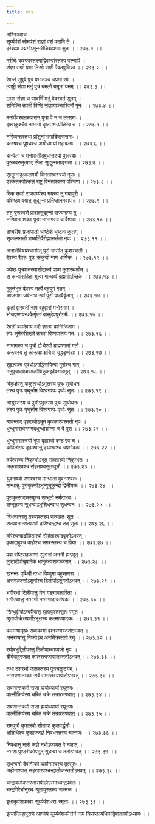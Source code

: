 ```yaml
---
title: २७३

---
```

अग्निरुवाच  
सूर्य्यवंशं सोमवंशं राज्ञां वंशं वदामि ते ।  
हरेर्ब्रह्मा पद्मगोऽभून्मरीचिर्ब्रह्मणाः सुतः ।। २७३.१ ।।  
  
मरीचेः कश्यपस्तस्माद्विवस्वांस्तस्य पत्न्यपि ।  
संज्ञा राज्ञी प्रभा तिस्रो राज्ञी रैवतपुत्रिका ।। २७३.२ ।।  
  
रेवन्तं सुषुवे पुत्रं प्रभातञ्च चप्रभा रवेः ।  
त्वाष्ट्री संज्ञा मनुं पुत्रं यमलौ यमुनां यमम् ।। २७३.३ ।।  
  
छाया संज्ञा च सावर्णिं मनुं वैवस्वतं सुतम् ।  
शनिञ्चि तपतीं विष्टिं संज्ञायाञ्चाश्विनौ पुनः ।। २७३.४ ।।  
  
मनोर्वैवस्वतस्यासन् पुत्रा वे न च तत्समाः ।  
इक्ष्वाकुश्चैव नाभागो धृष्टः शर्य्यातिरेव च ।। २७३.५ ।।  
  
नरिष्यन्तस्तथा प्रांशुर्नाभागादिष्टसत्तमाः ।  
करुषश्च पूषध्रश्च अयोध्यायां महाबलाः ।। २७३.६ ।।  
  
कन्येला च मनोरासीद्‌बुधात्तस्यां पुरूरवाः ।  
पुरूरवसमुत्पाद्य सेला सुद्युम्नताङ्गता ।। २७३.७ ।।  
  
सुद्युम्नादुत्कलगयौ विनताश्वस्त्रयो नृपाः ।  
उत्कलस्योत्कलं राष्ट्र विनताश्वस्य पश्चिमा ।। २७३.८ ।।  
  
दिक्‌ सर्व्वा राजवर्य्यस्य गयस्य तु गयापुरी ।  
वशिष्ठवाक्यात् सुद्युम्नः प्रतिष्ठानमवाप ह ।। २७३.९ ।।  
  
तत् पुरूरवसे प्रादात्सुद्युम्नो राज्यमाप्य तु ।  
नरिष्यतः शकाः पुत्रा नाभागस्य च वैष्णवः ।। २७३.१० ।।  
  
अम्बरीषः प्रजापालो धार्ष्टकं धृष्टतः कुलम् ।  
सुकल्गनर्त्तौ शर्य्यातेर्वैरोह्यानर्त्ततो नृपः ।। २७३.११ ।।  
  
अनार्त्तविषयश्चासीत् पुरी चासीत् कुशस्थली ।  
रेवस्य रैवतः पुत्रः ककुद्मी नाम धार्मिकः ।। २७३.१२ ।।  
  
ज्येष्ठः पुत्रशतस्यासीद्राज्यं प्राप्य कुशस्थलीम् ।  
स कन्यासहितः श्रुत्वा गान्धर्व्वं ब्रह्मणोऽन्तिके ।। २७३.१३ ।।  
  
मुहूर्त्तभूतं देवस्य मर्त्ये बहुयुगं गतम् ।  
आजगाम जवेनाथ स्वां पुरीं यादवैर्वृताम् ।। २७३.१४ ।।  
  
कृतां द्वारवतीं नाम बहुद्वारां मनोरमाम् ।  
भोजवृष्णयन्धकैर्गुप्तां वासुदेवपुरोगमैः ।। २७३.१५ ।।  
  
रेवतीं बलदेवाय ददौ ज्ञात्वा ह्यनिन्दिताम ।  
तपः सुमेरुशिखरे तप्त्वा विष्णवालयं गतः ।। २७३.१६ ।।  
  
नाभागस्य च पुत्रौ द्वौ वैश्यौ ब्राह्मणातां गतौ ।  
करूषस्य तु कारूषाः क्षत्रिया युद्धदुर्म्मदाः ।। २७३.१७ ।।  
  
शूद्रत्वञ्च पृषध्रोऽगाद्धिंसयित्वा गुरोश्च गाम् ।  
मनुपुत्रादथेक्षआकोर्विकुक्षइर्देवराडभूत् ।। २७३.१८ ।।  
  
विकुक्षेस्तु ककुत्स्थोऽभूत्तस्य पुत्रः सुयोधनः ।  
तस्य पुत्रः पृथुर्न्नाम विश्वगश्वः पृथोः सुतः ।। २७३.१९ ।।  
  
आयुस्तस्य च पुत्रोऽभुत्तस्य पुत्रः सुथोधनः ।  
तस्य पुत्रः पृथुर्न्नाम विश्वगश्वः पृथोः सुतः ।। २७३.२० ।।  
  
श्रावन्ताद् वृहदश्वोऽभूत कुबलाश्वस्ततो नृपः ।  
धुन्धुमारत्वमगमद्‌धुन्धोर्न्नाम्ना च वै पुरा ।। २७३.२१ ।।  
  
धुन्धुमारास्त्रयो भूपा दृढ़ाश्वो दण्ड एव च ।  
कपिलोऽथ दृढ़ाश्वात्तु हर्य्यश्वश्च चप्रमोदकः ।। २७३.२२ ।।  
  
हर्यश्वाच्च निकुम्भोऽभूत् संहताश्वो निकुम्भतः ।  
 अकृशाश्वश्च संहताश्वसुतावुभौ ।। २७३.२३ ।।  
  
युवनाश्वो रणाश्वस्य मान्धाता युवनाश्वतः ।  
मान्धातुः पुरुकुत्सोऽभून्मुचुकुन्दो द्वितीयकः ।। २७३.२४ ।।  
  
पुरुकुत्सादसस्युश्च सम्भूतो नर्मदाभवः ।  
सम्भूतस्य सुधन्वाऽभूत्त्रिधन्वाथ सुधन्वनः ।। २७३.२५ ।।  
  
त्रिधन्वनस्तु तरुणस्तस्य सत्यव्रतः सुतः ।  
सत्यव्रतात्सत्यरथो हरिश्चन्द्रश्च तत्‌ सुतः ।। २७३.२६ ।।  
  
हरिश्चन्द्राद्रोहिताश्वो रोहिताश्वाद्‌वृकोऽभवत् ।  
वृकाद्वाहुश्च वाहोश्च सगरस्तस्य च प्रिया ।। २७३.२७ ।।  
  
प्रबा षष्टिसहस्राणां सुतानां जननी ह्यऽभूत् ।  
तुष्टादौर्वान्नृपादेकं भानुमत्यसमञ्जसम् ।। २७३.२८ ।।  
  
खनन्तः पृथिवीं दग्धा विष्णुना बहुसागराः ।  
असमञ्जसोंऽशुमांश्च दिलीपोंऽशुमतोऽभवत् ।। २७३.२९ ।।  
  
भगीरथो दिलीपात्तु येन गङ्गावतारिता ।  
भगीरथात्तु नाभागो नाभागादम्बरीषकः ।। २७३.३० ।।  
  
सिन्धुद्वीपोऽम्बरीषात्तु श्रुतायुस्तत्सुतः स्मृतः ।  
श्रुतायोर्ऋतपर्णोऽभूत्तस्य कल्माषपादकः ।। २७३.३१ ।।  
  
कल्माषाङ्‌घ्रेः सर्व्वकर्म्मा ह्यनरण्यस्ततोऽभवत् ।  
अनरण्यात्तु निघ्नोऽथ अनमित्रस्ततो रघुः ।। २७३.३२ ।।  
  
रघोरभूद्दिलीपस्तु दिलीपाच्चाप्यजो नृपः ।  
दीर्घवाहुरजात् कालस्त्वजापालस्ततोऽभवत् ।। २७३.३३ ।।  
  
तथा दशरथो जातस्तस्य पुत्रचतुष्टयम् ।  
नारायणात्मकाः सर्वे रामस्तस्याग्रजोऽभवत् ।। २७३.३४ ।।  
  
रावणान्तकरो राजा ह्ययोध्यायां रघूत्तमः ।  
वाल्मीकिर्यस्य चरितं चक्रे तन्नारदश्रवात् ।। २७३.३४ ।।  
  
रावणान्तकरो राजा ह्ययोध्यायां रघूत्तमः ।  
वाल्मीकिर्यस्य चरितं चक्रे तन्नारदश्रवात् ।। २७३.३५ ।।  
  
रामपुत्रौ कुशलवौ सीतायां कुलवर्द्धनौ ।  
अतिथिश्च कुशाज्जज्ञे निषधस्तस्य चात्मजः ।। २७३.३६ ।।  
  
निषधात्तु नलो जज्ञे नभोऽजायत वै नलात् ।  
नभसः पुण्डरीकोऽभूत् सुधन्वा च ततोऽभवत् ।। २७३.३७ ।।  
  
सुधन्वनो देवानीको ह्यहीनाश्वश्च तुत्सुतः ।  
अहीनाश्वात् सहस्राश्वश्चन्द्रालोकस्ततोऽभवत् ।। २७३.३८ ।।  
  
चन्द्रावलोकतस्तारापीड़ोऽस्माच्चन्द्रपर्वतः ।  
चन्द्रगिरेर्भानुरथः श्रुतायुस्तस्य चात्मजः ।।  
  
इक्षाकुवंशप्रभवाः सूर्य्यवंशधराः स्मृताः ।। २७३.३९ ।।  
  
इत्यादिमहापुराणे आग्नेये सूर्य्यवंशकीर्त्तनं नाम त्रिसप्तत्यधिकद्विशततमोऽध्यायः ।।